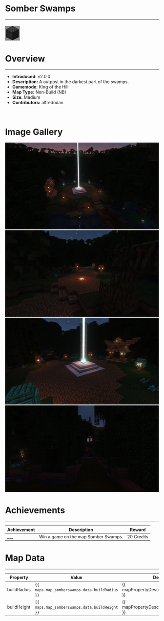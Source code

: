 # Somber Swamps

***

#### ![somberswampsicon](../assets/icons/somber-swamps-icon.jpg)

# Overview
***
- **Introduced:** v2.0.0
- **Description:** A outpost in the darkest part of the swamps.
- **Gamemode:** King of the Hill
- **Map Type:** Non-Build (NB)
- **Size:** Medium
- **Contributors:** alfredodan

<br />  

# Image Gallery
![Somber Swamps - Beacon](../assets/maps/somberswamps/somber_swamps-overview.jpg '')
![Somber Swamps - Spawn](../assets/maps/somberswamps/somber_swamps-spawn.jpg)
![Somber Swamps - Beacon](../assets/maps/somberswamps/somber_swamps-beacon.jpg )
![Somber Swamps - Flank](../assets/maps/somberswamps/somber_swamps-flank.jpg '')

# Achievements
***

| Achievement | Description | Reward |
| ----- | ----- | ------ |
| ___ | Win a game on the map Somber Swamps. | 20 Credits |



# Map Data
***

| Property | Value | Description |
| ----------- | ----------- | ------ |
| buildRadius |`{{ maps.map_somberswamps.data.buildRadius }}`| {{ mapPropertyDescriptions.buildRadius.koth }} |
| buildHeight |`{{ maps.map_somberswamps.data.buildHeight }}`| {{ mapPropertyDescriptions.buildHeight.koth }} |